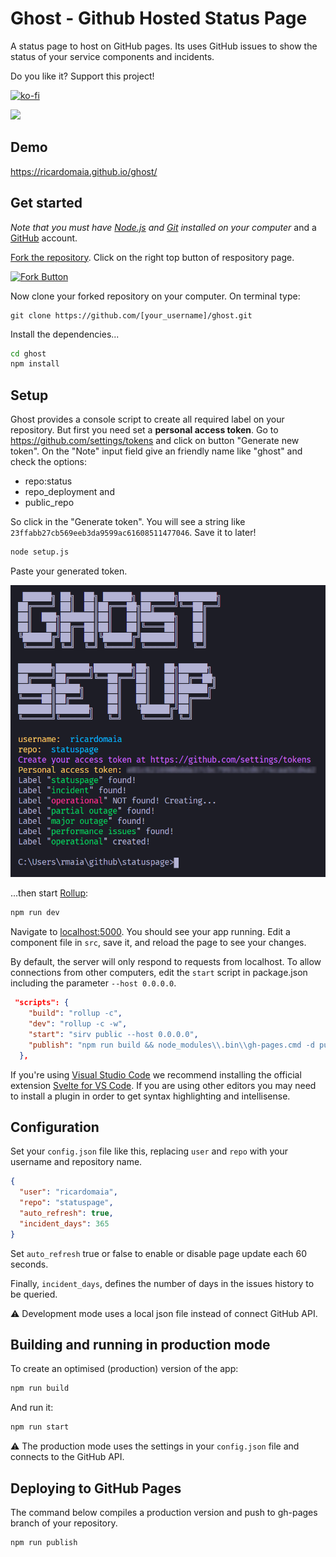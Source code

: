 # Ghost - Github Hosted Status Page

A status page to host on GitHub pages. Its uses GitHub issues to show the status of your service components and incidents.

Do you like it? Support this project!

[![ko-fi](https://www.ko-fi.com/img/githubbutton_sm.svg)](https://ko-fi.com/B0B12LOPH)

<img src="https://github.com/ricardomaia/statuspage/blob/main/screenshot.png" width="600" />

## Demo

https://ricardomaia.github.io/ghost/

## Get started

_Note that you must have [Node.js](https://nodejs.org) and [Git](https://git-scm.com/downloads) installed on your computer_ and a [GitHub](https://github.com/join) account.

[Fork the repository](https://github.com/ricardomaia/ghost/fork). Click on the right top button of respository page.

<a href="https://github.com/ricardomaia/ghost/fork"><img src="https://github-images.s3.amazonaws.com/help/bootcamp/Bootcamp-Fork.png" width="300" alt="Fork Button" /></a>

Now clone your forked repository on your computer. On terminal type:

```terminal
git clone https://github.com/[your_username]/ghost.git
```

Install the dependencies...

```bash
cd ghost
npm install
```

## Setup

Ghost provides a console script to create all required label on your repository. But first you need set a **personal access token**. Go to https://github.com/settings/tokens and click on button "Generate new token". On the "Note" input field give an friendly name like "ghost" and check the options:

- repo:status
- repo_deployment and
- public_repo

So click in the "Generate token". You will see a string like `23ffabb27cb569eeb3da9599ac61608511477046`. Save it to later!

```bash
node setup.js
```

Paste your generated token.

<img src="https://github.com/ricardomaia/ghost/blob/main/setup.png" width="600" />

...then start [Rollup](https://rollupjs.org):

```bash
npm run dev
```

Navigate to [localhost:5000](http://localhost:5000). You should see your app running. Edit a component file in `src`, save it, and reload the page to see your changes.

By default, the server will only respond to requests from localhost. To allow connections from other computers, edit the `start` script in package.json including the parameter `--host 0.0.0.0`.

```json
 "scripts": {
    "build": "rollup -c",
    "dev": "rollup -c -w",
    "start": "sirv public --host 0.0.0.0",
    "publish": "npm run build && node_modules\\.bin\\gh-pages.cmd -d public"
  },
 ```

If you're using [Visual Studio Code](https://code.visualstudio.com/) we recommend installing the official extension [Svelte for VS Code](https://marketplace.visualstudio.com/items?itemName=svelte.svelte-vscode). If you are using other editors you may need to install a plugin in order to get syntax highlighting and intellisense.

## Configuration

Set your `config.json` file like this, replacing `user` and `repo` with your username and repository name.

```json
{
  "user": "ricardomaia",
  "repo": "statuspage",
  "auto_refresh": true,
  "incident_days": 365
}
```

Set `auto_refresh` true or false to enable or disable page update each 60 seconds.

Finally, `incident_days`, defines the number of days in the issues history to be queried.

⚠️ Development mode uses a local json file instead of connect GitHub API.

## Building and running in production mode

To create an optimised (production) version of the app:

```bash
npm run build
```

And run it:

```bash
npm run start
```

⚠️ The production mode uses the settings in your `config.json` file and connects to the GitHub API.

## Deploying to GitHub Pages

The command below compiles a production version and push to gh-pages branch of your repository.

```bash
npm run publish
```
